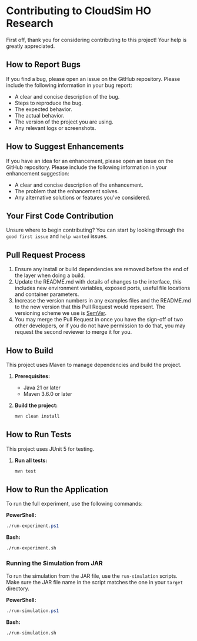 # Contributing to CloudSim HO Research

First off, thank you for considering contributing to this project! Your help is greatly appreciated.

## How to Report Bugs

If you find a bug, please open an issue on the GitHub repository. Please include the following information in your bug report:

*   A clear and concise description of the bug.
*   Steps to reproduce the bug.
*   The expected behavior.
*   The actual behavior.
*   The version of the project you are using.
*   Any relevant logs or screenshots.

## How to Suggest Enhancements

If you have an idea for an enhancement, please open an issue on the GitHub repository. Please include the following information in your enhancement suggestion:

*   A clear and concise description of the enhancement.
*   The problem that the enhancement solves.
*   Any alternative solutions or features you've considered.

## Your First Code Contribution

Unsure where to begin contributing? You can start by looking through the `good first issue` and `help wanted` issues.

## Pull Request Process

1.  Ensure any install or build dependencies are removed before the end of the layer when doing a build.
2.  Update the README.md with details of changes to the interface, this includes new environment variables, exposed ports, useful file locations and container parameters.
3.  Increase the version numbers in any examples files and the README.md to the new version that this Pull Request would represent. The versioning scheme we use is [SemVer](http://semver.org/).
4.  You may merge the Pull Request in once you have the sign-off of two other developers, or if you do not have permission to do that, you may request the second reviewer to merge it for you.

## How to Build

This project uses Maven to manage dependencies and build the project.

1.  **Prerequisites:**
    *   Java 21 or later
    *   Maven 3.6.0 or later

2.  **Build the project:**
    ```bash
    mvn clean install
    ```

## How to Run Tests

This project uses JUnit 5 for testing.

1.  **Run all tests:**
    ```bash
    mvn test
    ```

## How to Run the Application

To run the full experiment, use the following commands:

**PowerShell:**
```powershell
./run-experiment.ps1
```

**Bash:**
```bash
./run-experiment.sh
```

### Running the Simulation from JAR

To run the simulation from the JAR file, use the `run-simulation` scripts. Make sure the JAR file name in the script matches the one in your `target` directory.

**PowerShell:**
```powershell
./run-simulation.ps1
```

**Bash:**
```bash
./run-simulation.sh
```

